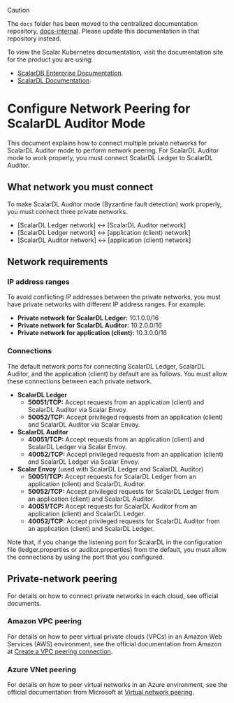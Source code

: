 > [!CAUTION]
> 
> The `docs` folder has been moved to the centralized documentation repository, [docs-internal](https://github.com/scalar-labs/docs-internal). Please update this documentation in that repository instead.
> 
> To view the Scalar Kubernetes documentation, visit the documentation site for the product you are using:
> 
> - [ScalarDB Enterprise Documentation](https://scalardb.scalar-labs.com/docs/latest/scalar-kubernetes/deploy-kubernetes/).
> - [ScalarDL Documentation](https://scalardl.scalar-labs.com/docs/latest/scalar-kubernetes/deploy-kubernetes/).

# Configure Network Peering for ScalarDL Auditor Mode

This document explains how to connect multiple private networks for ScalarDL Auditor mode to perform network peering. For ScalarDL Auditor mode to work properly, you must connect ScalarDL Ledger to ScalarDL Auditor.

## What network you must connect

To make ScalarDL Auditor mode (Byzantine fault detection) work properly, you must connect three private networks.

* [ScalarDL Ledger network] <-> [ScalarDL Auditor network]
* [ScalarDL Ledger network] <-> [application (client) network]
* [ScalarDL Auditor network] <-> [application (client) network]

## Network requirements

### IP address ranges

To avoid conflicting IP addresses between the private networks, you must have private networks with different IP address ranges. For example:

* **Private network for ScalarDL Ledger:** 10.1.0.0/16
* **Private network for ScalarDL Auditor:** 10.2.0.0/16
* **Private network for application (client):** 10.3.0.0/16

### Connections

The default network ports for connecting ScalarDL Ledger, ScalarDL Auditor, and the application (client) by default are as follows. You must allow these connections between each private network.

* **ScalarDL Ledger**
    * **50051/TCP:** Accept requests from an application (client) and ScalarDL Auditor via Scalar Envoy.
    * **50052/TCP:** Accept privileged requests from an application (client) and ScalarDL Auditor via Scalar Envoy.
* **ScalarDL Auditor**
    * **40051/TCP:** Accept requests from an application (client) and ScalarDL Ledger via Scalar Envoy.
    * **40052/TCP:** Accept privileged requests from an application (client) and ScalarDL Ledger via Scalar Envoy.
* **Scalar Envoy** (used with ScalarDL Ledger and ScalarDL Auditor)
    * **50051/TCP:** Accept requests for ScalarDL Ledger from an application (client) and ScalarDL Auditor.
    * **50052/TCP:** Accept privileged requests for ScalarDL Ledger from an application (client) and ScalarDL Auditor.
    * **40051/TCP:** Accept requests for ScalarDL Auditor from an application (client) and ScalarDL Ledger.
    * **40052/TCP:** Accept privileged requests for ScalarDL Auditor from an application (client) and ScalarDL Ledger.

Note that, if you change the listening port for ScalarDL in the configuration file (ledger.properties or auditor.properties) from the default, you must allow the connections by using the port that you configured.

## Private-network peering

For details on how to connect private networks in each cloud, see official documents.

### Amazon VPC peering

For details on how to peer virtual private clouds (VPCs) in an Amazon Web Services (AWS) environment, see the official documentation from Amazon at [Create a VPC peering connection](https://docs.aws.amazon.com/vpc/latest/peering/create-vpc-peering-connection.html).

### Azure VNet peering

For details on how to peer virtual networks in an Azure environment, see the official documentation from Microsoft at [Virtual network peering](https://learn.microsoft.com/en-us/azure/virtual-network/virtual-network-peering-overview).
